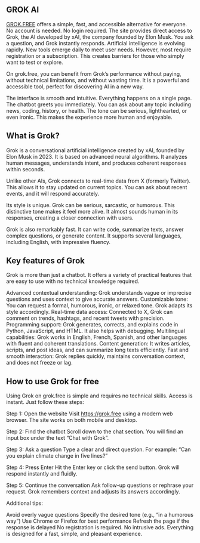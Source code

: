 ## GROK AI
<a href="https://grok.free/">GROK.FREE</a> offers a simple, fast, and accessible alternative for everyone. No account is needed. No login required. The site provides direct access to Grok, the AI developed by xAI, the company founded by Elon Musk. You ask a question, and Grok instantly responds.
Artificial intelligence is evolving rapidly. New tools emerge daily to meet user needs. However, most require registration or a subscription. This creates barriers for those who simply want to test or explore.

On grok.free, you can benefit from Grok’s performance without paying, without technical limitations, and without wasting time. It is a powerful and accessible tool, perfect for discovering AI in a new way.

The interface is smooth and intuitive. Everything happens on a single page. The chatbot greets you immediately. You can ask about any topic including news, coding, history, or health. The tone can be serious, lighthearted, or even ironic. This makes the experience more human and enjoyable.

## What is Grok?
Grok is a conversational artificial intelligence created by xAI, founded by Elon Musk in 2023. It is based on advanced neural algorithms. It analyzes human messages, understands intent, and produces coherent responses within seconds.

Unlike other AIs, Grok connects to real-time data from X (formerly Twitter). This allows it to stay updated on current topics. You can ask about recent events, and it will respond accurately.

Its style is unique. Grok can be serious, sarcastic, or humorous. This distinctive tone makes it feel more alive. It almost sounds human in its responses, creating a closer connection with users.

Grok is also remarkably fast. It can write code, summarize texts, answer complex questions, or generate content. It supports several languages, including English, with impressive fluency.

## Key features of Grok
Grok is more than just a chatbot. It offers a variety of practical features that are easy to use with no technical knowledge required.

Advanced contextual understanding: Grok understands vague or imprecise questions and uses context to give accurate answers.
Customizable tone: You can request a formal, humorous, ironic, or relaxed tone. Grok adapts its style accordingly.
Real-time data access: Connected to X, Grok can comment on trends, hashtags, and recent tweets with precision.
Programming support: Grok generates, corrects, and explains code in Python, JavaScript, and HTML. It also helps with debugging.
Multilingual capabilities: Grok works in English, French, Spanish, and other languages with fluent and coherent translations.
Content generation: It writes articles, scripts, and post ideas, and can summarize long texts efficiently.
Fast and smooth interaction: Grok replies quickly, maintains conversation context, and does not freeze or lag.

## How to use Grok for free
Using Grok on grok.free is simple and requires no technical skills. Access is instant. Just follow these steps:

Step 1: Open the website
Visit https://grok.free using a modern web browser. The site works on both mobile and desktop.

Step 2: Find the chatbot
Scroll down to the chat section. You will find an input box under the text “Chat with Grok”.

Step 3: Ask a question
Type a clear and direct question. For example: “Can you explain climate change in five lines?”

Step 4: Press Enter
Hit the Enter key or click the send button. Grok will respond instantly and fluidly.

Step 5: Continue the conversation
Ask follow-up questions or rephrase your request. Grok remembers context and adjusts its answers accordingly.

Additional tips:

Avoid overly vague questions
Specify the desired tone (e.g., “in a humorous way”)
Use Chrome or Firefox for best performance
Refresh the page if the response is delayed
No registration is required. No intrusive ads. Everything is designed for a fast, simple, and pleasant experience.

